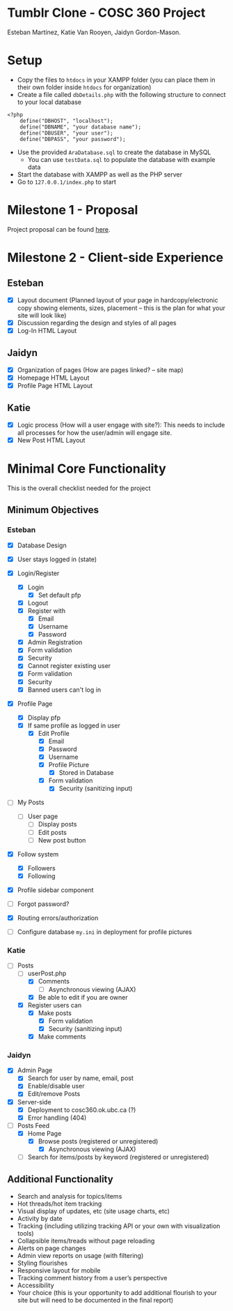 # Tumblr Clone - COSC 360 Project

Esteban Martínez, Katie Van Rooyen, Jaidyn Gordon-Mason.

# Setup

-   Copy the files to `htdocs` in your XAMPP folder (you can place them in their own folder inside `htdocs` for organization)
-   Create a file called `dbDetails.php` with the following structure to connect to your local database

```
<?php
    define("DBHOST", "localhost");
    define("DBNAME", "your database name");
    define("DBUSER", "your user");
    define("DBPASS", "your password");
```

-   Use the provided `AraDatabase.sql` to create the database in MySQL
    -   You can use `testData.sql` to populate the database with example data
-   Start the database with XAMPP as well as the PHP server
-   Go to `127.0.0.1/index.php` to start

# Milestone 1 - Proposal

Project proposal can be found [here](./docs/Proposal.pdf).

# Milestone 2 - Client-side Experience

## Esteban

-   [x] Layout document (Planned layout of your page in hardcopy/electronic copy showing elements, sizes, placement – this is the plan for what your site will look like)
-   [x] Discussion regarding the design and styles of all pages
-   [x] Log-In HTML Layout

## Jaidyn

-   [x] Organization of pages (How are pages linked? – site map)
-   [x] Homepage HTML Layout
-   [x] Profile Page HTML Layout

## Katie

-   [x] Logic process (How will a user engage with site?): This needs to include all processes for how the user/admin will engage site.
-   [x] New Post HTML Layout

# Minimal Core Functionality

This is the overall checklist needed for the project

## Minimum Objectives

### Esteban

-   [x] Database Design
-   [x] User stays logged in (state)
-   [x] Login/Register
    -   [x] Login
        -   [x] Set default pfp
    -   [x] Logout
    -   [x] Register with
        -   [x] Email
        -   [x] Username
        -   [x] Password
    -   [x] Admin Registration
    -   [x] Form validation
    -   [x] Security
    -   [x] Cannot register existing user
    -   [x] Form validation
    -   [x] Security
    -   [x] Banned users can't log in
-   [x] Profile Page
    -   [x] Display pfp
    -   [x] If same profile as logged in user
        -   [x] Edit Profile
            -   [x] Email
            -   [x] Password
            -   [x] Username
            -   [x] Profile Picture
                -   [x] Stored in Database
            -   [x] Form validation
                -   [x] Security (sanitizing input)
-   [ ] My Posts

    -   [ ] User page
        -   [ ] Display posts
        -   [ ] Edit posts
        -   [ ] New post button

-   [x] Follow system
    -   [x] Followers
    -   [x] Following
-   [x] Profile sidebar component
-   [ ] Forgot password?
-   [x] Routing errors/authorization
-   [ ] Configure database `my.ini` in deployment for profile pictures

### Katie

-   [ ] Posts
    -   [ ] userPost.php
        -   [x] Comments
            -   [ ] Asynchronous viewing (AJAX)
        -   [x] Be able to edit if you are owner
    -   [x] Register users can
        -   [x] Make posts
            -   [x] Form validation
            -   [x] Security (sanitizing input)
        -   [x] Make comments

### Jaidyn

-   [x] Admin Page
    -   [x] Search for user by name, email, post
    -   [x] Enable/disable user
    -   [x] Edit/remove Posts
-   [x] Server-side
    -   [x] Deployment to cosc360.ok.ubc.ca (?)
    -   [x] Error handling (404)
-   [ ] Posts Feed
    -   [x] Home Page
        -   [x] Browse posts (registered or unregistered)
            -   [x] Asynchronous viewing (AJAX)
    -   [ ] Search for items/posts by keyword (registered or unregistered)

## Additional Functionality

-   Search and analysis for topics/items
-   Hot threads/hot item tracking
-   Visual display of updates, etc (site usage charts, etc)
-   Activity by date
-   Tracking (including utilizing tracking API or your own with visualization tools)
-   Collapsible items/treads without page reloading
-   Alerts on page changes
-   Admin view reports on usage (with filtering)
-   Styling flourishes
-   Responsive layout for mobile
-   Tracking comment history from a user’s perspective
-   Accessibility
-   Your choice (this is your opportunity to add additional flourish to your site but will need to be documented in the final report)
